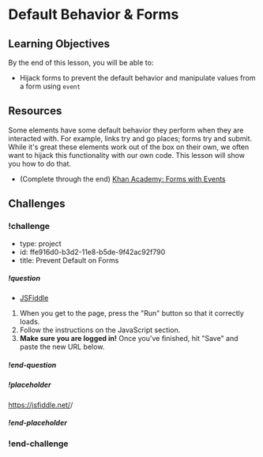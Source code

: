 # Default Behavior & Forms

## Learning Objectives

By the end of this lesson, you will be able to:

* Hijack forms to prevent the default behavior and manipulate values from a form using `event`

## Resources

Some elements have some default behavior they perform when they are interacted with. For example, links try and go places; forms try and submit. While it's great these elements work out of the box on their own, we often want to hijack this functionality with our own code. This lesson will show you how to do that.

* (Complete through the end) [Khan Academy: Forms with Events](https://www.khanacademy.org/computing/computer-programming/html-css-js/html-js-dom-events/p/processing-forms-with-events)

## Challenges

<!-- Question -->

### !challenge

* type: project
* id: ffe916d0-b3d2-11e8-b5de-9f42ac92f790
* title: Prevent Default on Forms

##### !question

* [JSFiddle](https://jsfiddle.net/gh/get/library/pure/gSchool/g67_fiddles/tree/master/form-prevent-default)

1. When you get to the page, press the "Run" button so that it correctly loads.
1. Follow the instructions on the JavaScript section.
1. **Make sure you are logged in!** Once you've finished, hit "Save" and paste the new URL below.

##### !end-question

##### !placeholder

https://jsfiddle.net/<username>/<fiddle-id>

##### !end-placeholder

### !end-challenge
